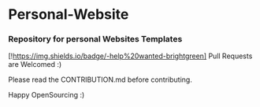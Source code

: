# Personal-Website
### Repository for personal Websites Templates
[!https://img.shields.io/badge/-help%20wanted-brightgreen]
Pull Requests are Welcomed :)

Please read the CONTRIBUTION.md before contributing.

Happy OpenSourcing :)
